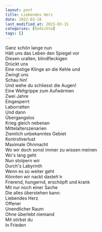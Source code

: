 ```yaml
---
layout: post
title: Liebendes Herz
date: 2022-03-18
last_modified_at: 2023-03-15
categories: [Gedichte]
tags: []
---
```


Ganz schön lange nun  
Hält uns das Leben den Spiegel vor  
Diesen uralten, blindfleckigen  
Drückt uns  
Eine rostige Klinge an die Kehle und  
Zwingt uns  
Schau hin!  
Und wehe du schliesst die Augen!  
Eine Weltgrippe zum Aufwärmen  
Zwei Jahre  
Eingesperrt  
Laborratten  
Und dann  
Übergangslos  
Krieg gleich nebenan  
Mittelalterszenarien  
Ziemlich unbekanntes Gebiet  
Kontrollverlust  
Maximale Ohnmacht  
Wo wir doch sonst immer zu wissen meinen  
Wo's lang geht  
Nun stolpern wir  
Durch's Labyrinth  
Wenn es so weiter geht  
Könnten wir nackt dasteh'n  
Frierend, hungernd, erschöpft und krank  
Mit nur noch einer Sache  
Die alles überstehen kann:  
Liebendes Herz  
Offener  
Unendlicher Raum  
Ohne überlebt niemand  
Mit stirbst du  
In Frieden